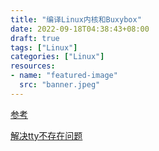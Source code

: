 ```yaml
---
title: "编译Linux内核和Buxybox"
date: 2022-09-18T04:38:43+08:00
draft: true
tags: ["Linux"]
categories: ["Linux"]
resources:
- name: "featured-image"
  src: "banner.jpeg"
---
```



[参考](https://www.cnblogs.com/lvzh/p/14907592.html)

[解决tty不存在问题](https://www.cnblogs.com/lvzh/p/14907592.html)
